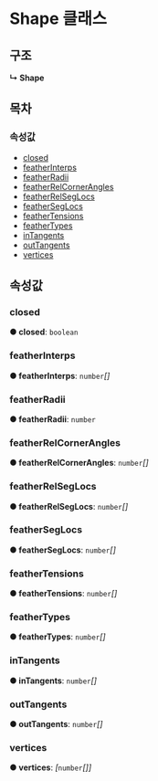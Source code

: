 # Shape 클래스

## 구조

**↳ Shape**

## 목차

### 속성값

* [closed](https://github.com/AffectScript/affectscript-docs/tree/306de14a6253b187416c39813dcd85cd8989dc14/javascript-api/기타%20그%20외%20참조%20API/Class/_affectscript_.affectscriptapi.shape.md#closed)
* [featherInterps](https://github.com/AffectScript/affectscript-docs/tree/306de14a6253b187416c39813dcd85cd8989dc14/javascript-api/기타%20그%20외%20참조%20API/Class/_affectscript_.affectscriptapi.shape.md#featherinterps)
* [featherRadii](https://github.com/AffectScript/affectscript-docs/tree/306de14a6253b187416c39813dcd85cd8989dc14/javascript-api/기타%20그%20외%20참조%20API/Class/_affectscript_.affectscriptapi.shape.md#featherradii)
* [featherRelCornerAngles](https://github.com/AffectScript/affectscript-docs/tree/306de14a6253b187416c39813dcd85cd8989dc14/javascript-api/기타%20그%20외%20참조%20API/Class/_affectscript_.affectscriptapi.shape.md#featherrelcornerangles)
* [featherRelSegLocs](https://github.com/AffectScript/affectscript-docs/tree/306de14a6253b187416c39813dcd85cd8989dc14/javascript-api/기타%20그%20외%20참조%20API/Class/_affectscript_.affectscriptapi.shape.md#featherrelseglocs)
* [featherSegLocs](https://github.com/AffectScript/affectscript-docs/tree/306de14a6253b187416c39813dcd85cd8989dc14/javascript-api/기타%20그%20외%20참조%20API/Class/_affectscript_.affectscriptapi.shape.md#featherseglocs)
* [featherTensions](https://github.com/AffectScript/affectscript-docs/tree/306de14a6253b187416c39813dcd85cd8989dc14/javascript-api/기타%20그%20외%20참조%20API/Class/_affectscript_.affectscriptapi.shape.md#feathertensions)
* [featherTypes](https://github.com/AffectScript/affectscript-docs/tree/306de14a6253b187416c39813dcd85cd8989dc14/javascript-api/기타%20그%20외%20참조%20API/Class/_affectscript_.affectscriptapi.shape.md#feathertypes)
* [inTangents](https://github.com/AffectScript/affectscript-docs/tree/306de14a6253b187416c39813dcd85cd8989dc14/javascript-api/기타%20그%20외%20참조%20API/Class/_affectscript_.affectscriptapi.shape.md#intangents)
* [outTangents](https://github.com/AffectScript/affectscript-docs/tree/306de14a6253b187416c39813dcd85cd8989dc14/javascript-api/기타%20그%20외%20참조%20API/Class/_affectscript_.affectscriptapi.shape.md#outtangents)
* [vertices](https://github.com/AffectScript/affectscript-docs/tree/306de14a6253b187416c39813dcd85cd8989dc14/javascript-api/기타%20그%20외%20참조%20API/Class/_affectscript_.affectscriptapi.shape.md#vertices)

## 속성값

### closed <a id="closed"></a>

**● closed**: `boolean`

### featherInterps <a id="featherinterps"></a>

**● featherInterps**: `number`_\[\]_

### featherRadii <a id="featherradii"></a>

**● featherRadii**: `number`

### featherRelCornerAngles <a id="featherrelcornerangles"></a>

**● featherRelCornerAngles**: `number`_\[\]_

### featherRelSegLocs <a id="featherrelseglocs"></a>

**● featherRelSegLocs**: `number`_\[\]_

### featherSegLocs <a id="featherseglocs"></a>

**● featherSegLocs**: `number`_\[\]_

### featherTensions <a id="feathertensions"></a>

**● featherTensions**: `number`_\[\]_

### featherTypes <a id="feathertypes"></a>

**● featherTypes**: `number`_\[\]_

### inTangents <a id="intangents"></a>

**● inTangents**: `number`_\[\]_

### outTangents <a id="outtangents"></a>

**● outTangents**: `number`_\[\]_

### vertices <a id="vertices"></a>

**● vertices**: _\[_`number`_\[\]\]_

